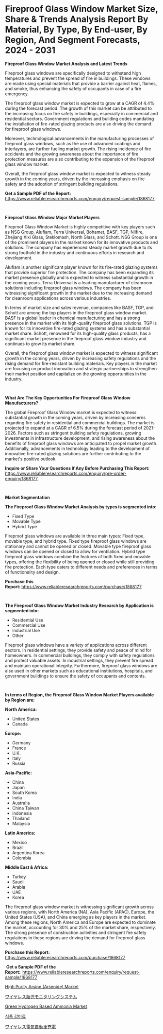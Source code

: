 <p><h1>Fireproof Glass Window Market Size, Share & Trends Analysis Report By Material, By Type, By End-user, By Region, And Segment Forecasts, 2024 - 2031</h1></p><p><strong>Fireproof Glass Window Market Analysis and Latest Trends</strong></p>
<p><p>Fireproof glass windows are specifically designed to withstand high temperatures and prevent the spread of fire in buildings. These windows are made using special materials that provide a barrier against heat, flames, and smoke, thus enhancing the safety of occupants in case of a fire emergency.</p><p>The fireproof glass window market is expected to grow at a CAGR of 4.4% during the forecast period. The growth of this market can be attributed to the increasing focus on fire safety in buildings, especially in commercial and residential sectors. Government regulations and building codes mandating the installation of fire-rated glazing products are also driving the demand for fireproof glass windows. </p><p>Moreover, technological advancements in the manufacturing processes of fireproof glass windows, such as the use of advanced coatings and interlayers, are further fueling market growth. The rising incidence of fire accidents and the growing awareness about the importance of fire protection measures are also contributing to the expansion of the fireproof glass window market.</p><p>Overall, the fireproof glass window market is expected to witness steady growth in the coming years, driven by the increasing emphasis on fire safety and the adoption of stringent building regulations.</p></p>
<p><strong>Get a Sample PDF of the Report:&nbsp;</strong> <a href="https://www.reliableresearchreports.com/enquiry/request-sample/1868177">https://www.reliableresearchreports.com/enquiry/request-sample/1868177</a></p>
<p>&nbsp;</p>
<p><strong>Fireproof Glass Window Major Market Players</strong></p>
<p><p>Fireproof Glass Window Market is highly competitive with key players such as NSG Group, Aluflam, Terra Universal, Bohamet, BASF, TGP, Nilfire, Zhejiang Xixi Glass, Steklomash, North Glass, and Schott. NSG Group is one of the prominent players in the market known for its innovative products and solutions. The company has experienced steady market growth due to its strong foothold in the industry and continuous efforts in research and development.</p><p>Aluflam is another significant player known for its fire-rated glazing systems that provide superior fire protection. The company has been expanding its market presence globally and is expected to witness substantial growth in the coming years. Terra Universal is a leading manufacturer of cleanroom solutions including fireproof glass windows. The company has been witnessing significant growth in the market due to the increasing demand for cleanroom applications across various industries.</p><p>In terms of market size and sales revenue, companies like BASF, TGP, and Schott are among the top players in the fireproof glass window market. BASF is a global leader in chemical manufacturing and has a strong presence in the market with its high-quality fireproof glass solutions. TGP is known for its innovative fire-rated glazing systems and has a substantial market share. Schott, renowned for its high-quality glass products, has a significant market presence in the fireproof glass window industry and continues to grow its market share.</p><p>Overall, the fireproof glass window market is expected to witness significant growth in the coming years, driven by increasing safety regulations and the rising demand for fire-resistant building materials. Key players in the market are focusing on product innovation and strategic partnerships to strengthen their market position and capitalize on the growing opportunities in the industry.</p></p>
<p>&nbsp;</p>
<p><strong>What Are The Key Opportunities For Fireproof Glass Window Manufacturers?</strong></p>
<p><p>The global Fireproof Glass Window market is expected to witness substantial growth in the coming years, driven by increasing concerns regarding fire safety in residential and commercial buildings. The market is projected to expand at a CAGR of 6.5% during the forecast period of 2021-2026. Factors such as stringent building safety regulations, growing investments in infrastructure development, and rising awareness about the benefits of fireproof glass windows are anticipated to propel market growth. Additionally, advancements in technology leading to the development of innovative fire-rated glazing solutions are further contributing to the market's positive outlook.</p></p>
<p><strong>Inquire or Share Your Questions If Any Before Purchasing This Report:</strong> <a href="https://www.reliableresearchreports.com/enquiry/pre-order-enquiry/1868177">https://www.reliableresearchreports.com/enquiry/pre-order-enquiry/1868177</a></p>
<p>&nbsp;</p>
<p><strong>Market Segmentation</strong></p>
<p><strong>The Fireproof Glass Window Market Analysis by types is segmented into:</strong></p>
<p><ul><li>Fixed Type</li><li>Movable Type</li><li>Hybrid Type</li></ul></p>
<p><p>Fireproof glass windows are available in three main types: Fixed type, movable type, and hybrid type. Fixed type fireproof glass windows are stationary and cannot be opened or closed. Movable type fireproof glass windows can be opened or closed to allow for ventilation. Hybrid type fireproof glass windows combine the features of both fixed and movable types, offering the flexibility of being opened or closed while still providing fire protection. Each type caters to different needs and preferences in terms of functionality and design.</p></p>
<p><strong>Purchase this Report:&nbsp;</strong><a href="https://www.reliableresearchreports.com/purchase/1868177">https://www.reliableresearchreports.com/purchase/1868177</a></p>
<p>&nbsp;</p>
<p><strong>The Fireproof Glass Window Market Industry Research by Application is segmented into:</strong></p>
<p><ul><li>Residential Use</li><li>Commercial Use</li><li>Industrial Use</li><li>Other</li></ul></p>
<p><p>Fireproof glass windows have a variety of applications across different sectors. In residential settings, they provide safety and peace of mind for homeowners. In commercial buildings, they comply with safety regulations and protect valuable assets. In industrial settings, they prevent fire spread and maintain operational integrity. Furthermore, fireproof glass windows are also used in other markets such as educational institutions, hospitals, and government buildings to ensure the safety of occupants and contents.</p></p>
<p>&nbsp;</p>
<p><strong>In terms of Region, the Fireproof Glass Window Market Players available by Region are:</strong></p>
<p>
    <p> <strong> North America: </strong>
        <ul>
            <li>United States</li>
            <li>Canada</li>
        </ul>
        </p> 
    <p> <strong> Europe: </strong>
        <ul>
            <li>Germany</li>
            <li>France</li>
            <li>U.K.</li>
            <li>Italy</li>
            <li>Russia</li>
        </ul>
        </p> 
    <p> <strong> Asia-Pacific: </strong>
        <ul>
            <li>China</li>
            <li>Japan</li>
            <li>South Korea</li>
            <li>India</li>
            <li>Australia</li>
            <li>China Taiwan</li>
            <li>Indonesia</li>
            <li>Thailand</li>
            <li>Malaysia</li>
        </ul>
        </p> 
    <p> <strong> Latin America: </strong>
        <ul>
            <li>Mexico</li>
            <li>Brazil</li>
            <li>Argentina Korea</li>
            <li>Colombia</li>
        </ul>
        </p> 
    <p> <strong> Middle East & Africa: </strong>
        <ul>
            <li>Turkey</li>
            <li>Saudi</li>
            <li>Arabia</li>
            <li>UAE</li>
            <li>Korea</li>
        </ul>
    </p>
    </p>
<p><p>The fireproof glass window market is witnessing significant growth across various regions, with North America (NA), Asia Pacific (APAC), Europe, the United States (USA), and China emerging as key players in the market. Among these regions, North America and Europe are expected to dominate the market, accounting for 30% and 25% of the market share, respectively. The strong presence of construction activities and stringent fire safety regulations in these regions are driving the demand for fireproof glass windows.</p></p>
<p><strong>Purchase this Report: </strong><a href="https://www.reliableresearchreports.com/purchase/1868177">https://www.reliableresearchreports.com/purchase/1868177</a></p>
<p>&nbsp;<strong>Get a Sample PDF of the Report:&nbsp;&nbsp;</strong><a href="https://www.reliableresearchreports.com/enquiry/request-sample/1868177">https://www.reliableresearchreports.com/enquiry/request-sample/1868177</a></p>
<p><strong></strong></p>
<p><p><a href="https://issuu.com/reportprime-2/docs/high-purity-arsine-arsenide-market-size-2030.pptx">High Purity Arsine (Arsenide) Market</a></p><p><a href="https://github.com/bucuel854722/Market-Research-Report-List-1/blob/main/5679231192494.md">ワイヤレス胎児モニタリングシステム</a></p><p><a href="https://issuu.com/reportprime-2/docs/green-hydrogen-based-ammonia-market-size-2030.pptx">Green Hydrogen Based Ammonia Market</a></p><p><a href="https://github.com/bvubpqd5241630/Market-Research-Report-List-1/blob/main/7373253192308.md">식품 감미료</a></p><p><a href="https://github.com/xemfu2379520/Market-Research-Report-List-1/blob/main/9616803192493.md">ワイヤレス電気自動車充電</a></p></p>